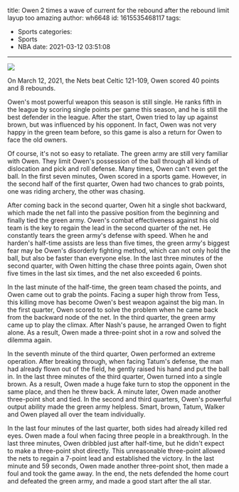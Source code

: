 title: Owen 2 times a wave of current for the rebound after the rebound limit layup too amazing
author: wh6648
id: 1615535468117
tags: 
- Sports
categories: 
- Sports
- NBA
date: 2021-03-12 03:51:08
---
![](https://p1.itc.cn/images01/20210312/80620e7454d147619e9661f91bf21bee.jpeg)


On March 12, 2021, the Nets beat Celtic 121-109, Owen scored 40 points and 8 rebounds.

Owen's most powerful weapon this season is still single. He ranks fifth in the league by scoring single points per game this season, and he is still the best defender in the league. After the start, Owen tried to lay up against brown, but was influenced by his opponent. In fact, Owen was not very happy in the green team before, so this game is also a return for Owen to face the old owners.

Of course, it's not so easy to retaliate. The green army are still very familiar with Owen. They limit Owen's possession of the ball through all kinds of dislocation and pick and roll defense. Many times, Owen can't even get the ball. In the first seven minutes, Owen scored in a sports game. However, in the second half of the first quarter, Owen had two chances to grab points, one was riding archery, the other was chasing.

After coming back in the second quarter, Owen hit a single shot backward, which made the net fall into the passive position from the beginning and finally tied the green army. Owen's combat effectiveness against his old team is the key to regain the lead in the second quarter of the net. He constantly tears the green army's defense with speed. When he and harden's half-time assists are less than five times, the green army's biggest fear may be Owen's disorderly fighting method, which can not only hold the ball, but also be faster than everyone else. In the last three minutes of the second quarter, with Owen hitting the chase three points again, Owen shot five times in the last six times, and the net also exceeded 6 points.

In the last minute of the half-time, the green team chased the points, and Owen came out to grab the points. Facing a super high throw from Tess, this killing move has become Owen's best weapon against the big man. In the first quarter, Owen scored to solve the problem when he came back from the backward node of the net. In the third quarter, the green army came up to play the climax. After Nash's pause, he arranged Owen to fight alone. As a result, Owen made a three-point shot in a row and solved the dilemma again.

In the seventh minute of the third quarter, Owen performed an extreme operation. After breaking through, when facing Tatum's defense, the man had already flown out of the field, he gently raised his hand and put the ball in. In the last three minutes of the third quarter, Owen turned into a single brown. As a result, Owen made a huge fake turn to stop the opponent in the same place, and then he threw back. A minute later, Owen made another three-point shot and tied. In the second and third quarters, Owen's powerful output ability made the green army helpless. Smart, brown, Tatum, Walker and Owen played all over the team individually.

In the last four minutes of the last quarter, both sides had already killed red eyes. Owen made a foul when facing three people in a breakthrough. In the last three minutes, Owen dribbled just after half-time, but he didn't expect to make a three-point shot directly. This unreasonable three-point allowed the nets to regain a 7-point lead and established the victory. In the last minute and 59 seconds, Owen made another three-point shot, then made a foul and took the game away. In the end, the nets defended the home court and defeated the green army, and made a good start after the all star.

